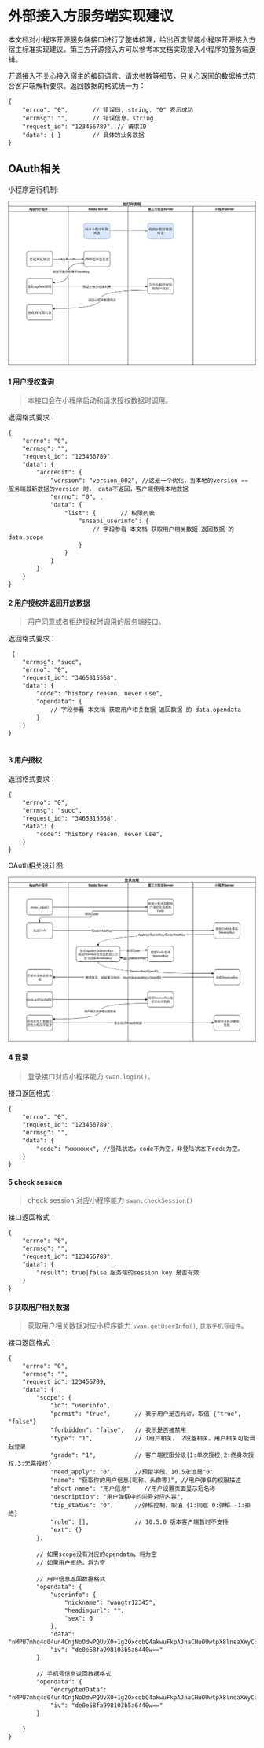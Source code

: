 # 外部接入方服务端实现建议 

本文档对小程序开源服务端接口进行了整体梳理，给出百度智能小程序开源接入方宿主标准实现建议。第三方开源接入方可以参考本文档实现接入小程序的服务端逻辑。

开源接入不关心接入宿主的编码语言、请求参数等细节，只关心返回的数据格式符合客户端解析要求。返回数据的格式统一为：

```
{
    "errno": "0",       // 错误码, string, "0" 表示成功
    "errmsg": "",       // 错误信息，string
    "request_id": "123456789", // 请求ID 
    "data": { }         // 具体的业务数据
}
```

## OAuth相关

小程序运行机制:

![内部运行机制概要](./images/1.jpg)


#### 1 用户授权查询

> 本接口会在小程序启动和请求授权数据时调用。

返回格式要求： 

```
{
    "errno": "0",
    "errmsg": "",
    "request_id": "123456789",
    "data": {
        "accredit": {
            "version": "version_002", //这是一个优化，当本地的version == 服务端最新数据的version 时， data不返回，客户端使用本地数据
            "errno": "0", ,
            "data": {
                "list": {       // 权限列表
                    "snsapi_userinfo": {
                        // 字段参看 本文档 获取用户相关数据 返回数据 的 data.scope
                    }
                }
            }
        }
    }
}
```


#### 2 用户授权并返回开放数据

> 用户同意或者拒绝授权时调用的服务端接口。

返回格式要求： 

```
 {
    "errmsg": "succ",
    "errno": "0",
    "request_id": "3465815568",
    "data": {
        "code": "history reason, never use",
        "opendata": {
            // 字段参看 本文档 获取用户相关数据 返回数据 的 data.opendata
        }
    }
}
 
```

#### 3 用户授权

返回格式要求： 

```
{
    "errno": "0",
    "errmsg": "succ",
    "request_id": "3465815568",
    "data": {
        "code": "history reason, never use",
    }
}
```


OAuth相关设计图:

![内部运行机制概要](./images/2.jpg)


#### 4 登录

> 登录接口对应小程序能力 `swan.login()`。

接口返回格式：

```
{
    "errno": "0", 
    "request_id": "123456789",
    "errmsg": "",
    "data": {
        "code": "xxxxxxx", //登陆状态，code不为空，非登陆状态下code为空。
    }
}
```

#### 5 check session

> check session 对应小程序能力 `swan.checkSession()`

接口返回格式：

```
{
    "errno": "0",
    "errmsg": "",
    "request_id": "123456789",
    "data": {
        "result": true|false 服务端的session key 是否有效
    }
}
```


#### 6 获取用户相关数据

> 获取用户相关数据对应小程序能力 `swan.getUserInfo()`, `获取手机号组件`。

接口返回格式：

```
{
    "errno": "0",
    "errmsg": "",
    "request_id": 123456789,
    "data": {
        "scope": {
            "id": "userinfo",
            "permit": "true",       // 表示用户是否允许，取值 {"true", "false"}
            "forbidden": "false",   // 表示是否被禁用
            "type": "1",            // 1用户相关， 2设备相关。用户相关可能调起登录
            "grade": "1",           // 客户端权限分级{1:单次授权,2:终身次授权,3:无需授权}
            "need_apply": "0",      //预留字段，10.5永远是"0"
            "name": "获取你的用户信息(昵称、头像等)", //用户弹框的权限描述
            "short_name": "用户信息"    //用户设置页面显示短名称
            "description": "用户弹框中的问号对应内容",
            "tip_status": "0",      //弹框控制，取值 {1:同意 0:弹框 -1:拒绝}
            "rule": [],             // 10.5.0 版本客户端暂时不支持
            "ext": {}
        }，

        // 如果scope没有对应的opendata，将为空
        // 如果用户拒绝，将为空

        // 用户信息返回数据格式 
        "opendata": {
            "userinfo": {
                "nickname": "wangtr12345",
                "headimgurl": "",
                "sex": 0
            },
            "data": "nMPU7mhq4d04un4CnjNoOdwPQUvX0+1g2OxcqbQ4akwuFkpAJnaCHuOUwtpX8lneaXWyCoDnBTDW16RXOGEpFdqmrp",
            "iv": "de0e58fa998103b5a6440w=="
        }

        // 手机号信息返回数据格式
        "opendata": {
            "encryptedData": "nMPU7mhq4d04un4CnjNoOdwPQUvX0+1g2OxcqbQ4akwuFkpAJnaCHuOUwtpX8lneaXWyCoDnBTDW16RXOGEpFdqmrp",
            "iv": "de0e58fa998103b5a6440w=="
        }

    }
}
```

